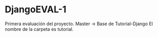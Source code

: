 # DjangoEVAL-1
Primera evaluación del proyecto. Master -> Base de Tutorial-Django
El nombre de la carpeta es tutorial.
